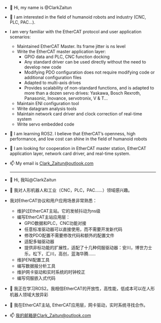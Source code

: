 - 👋 Hi, my name is @ClarkZaitun
- 👀 I am interested in the field of humanoid robots and industry (CNC, PLC, PAC...).
- I am very familiar with the EtherCAT protocol and user application scenarios:
   - Maintained EtherCAT Master. Its frame jitter is ns level
   - Write the EtherCAT master application layer:
     - GPIO data and PLC, CNC function docking
     - Any standard driver can be used directly without the need to develop new code
     - Modifying PDO configuration does not require modifying code or additional configuration files
     - Adapted to multi-axis drives
     - Provides scalability of non-standard functions, and is adapted to more than a dozen servo drives: Yaskawa, Bosch Rexroth, Panasonic, Inovance, servotronix, V & T...
   - Maintain ENI configuration tool
   - Write datagram analysis tools
   - Maintain network card driver and clock correction of real-time system
   - Write servo embedded code
- 🌱 I am learning ROS2. I believe that EtherCAT’s openness, high performance, and low cost can shine in the field of humanoid robots
- 💞️ I am looking for cooperation in EtherCAT master station, EtherCAT application layer, network card driver, and real-time system.
- 📫 My email is Clark_Zaitun@outlook.com
  
  ------------------------------------------------------------------------------------
- 👋 Hi, 我叫@ClarkZaitun
- 👀 我对人形机器人和工业（CNC，PLC，PAC……）领域感兴趣。
- 我对EtherCAT协议和用户应用场景非常熟悉：
  - 维护过EtherCAT主站。它的发帧抖动为ns级
  - 编写EtherCAT主站应用层：
    - GPIO数据和PLC，CNC功能对接
    - 任意标准驱动器可以直接使用，而不需要开发新代码
    - 修改PDO配置不需要修改代码和额外的配置文件
    - 适配多轴驱动器
    - 提供非标功能的扩展性，适配了十几种伺服驱动器：安川，博世力士乐，松下，汇川，高创，蓝海华腾……
  - 维护ENI配置工具
  - 编写数据报分析工具
  - 维护网卡驱动和实时系统的时钟校正
  - 编写伺服嵌入式代码
- 🌱 我正在学习ROS2。我相信EtherCAT的开放性，高性能，低成本可以在人形机器人领域大放异彩
- 💞️ 我在EtherCAT主站, EtherCAT应用层，网卡驱动，实时系统寻找合作。
- 📫 我的邮箱是Clark_Zaitun@outlook.com
  
<!---
ClarkZaitun/ClarkZaitun is a ✨ special ✨ repository because its `README.md` (this file) appears on your GitHub profile.
You can click the Preview link to take a look at your changes.
--->
